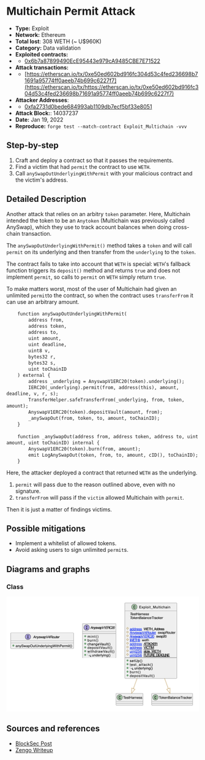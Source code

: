 # Multichain Permit Attack
- **Type:** Exploit
- **Network:** Ethereum
- **Total lost**: 308 WETH (~ U$960K)
- **Category:** Data validation
- **Exploited contracts:**
- - [0x6b7a87899490EcE95443e979cA9485CBE7E71522](https://etherscan.io/address/0x6b7a87899490EcE95443e979cA9485CBE7E71522)
- **Attack transactions:**
- - [https://etherscan.io/tx/0xe50ed602bd916fc304d53c4fed236698b71691a95774ff0aeeb74b699c6227f7](https://etherscan.io/tx/https://etherscan.io/tx/0xe50ed602bd916fc304d53c4fed236698b71691a95774ff0aeeb74b699c6227f7)
- **Attacker Addresses**: 
- - [0xfa2731d0bede684993ab1109db7ecf5bf33e8051](https://etherscan.io/address/0xfa2731d0bede684993ab1109db7ecf5bf33e8051)
- **Attack Block:**: 14037237
- **Date:** Jan 19, 2022
- **Reproduce:** `forge test --match-contract Exploit_Multichain -vvv`

## Step-by-step 
1. Craft and deploy a contract so that it passes the requirements.
2. Find a victim that had `permit` the contract to use `WETH`.
2. Call `anySwapOutUnderlyingWithPermit` with your malicious contract and the victim's address.

## Detailed Description

Another attack that relies on an arbitry `token` parameter. Here, Multichain intended the token to be an `Anytoken` (Multichain was previously called AnySwap), which they use to track account balances when doing cross-chain transaction.

The `anySwapOutUnderlyingWithPermit()` method takes a `token` and will call `permit` on its underlying and then transfer from the `underlying` to the `token`.

The contract fails to take into account that `WETH` is special: `WETH`'s fallback function triggers its `deposit()` method and returns `true` and does not implement `permit`, so calls to `permit` on `WETH` simply return `true`.

To make matters worst, most of the user of Multichain had given an unlimited `permit`to the contract, so when the contract uses `transferFrom` it can use an arbitrary amount.

``` solidity
    function anySwapOutUnderlyingWithPermit(
        address from,
        address token,
        address to,
        uint amount,
        uint deadline,
        uint8 v,
        bytes32 r,
        bytes32 s,
        uint toChainID
    ) external {
        address _underlying = AnyswapV1ERC20(token).underlying();
        IERC20(_underlying).permit(from, address(this), amount, deadline, v, r, s);
        TransferHelper.safeTransferFrom(_underlying, from, token, amount);
        AnyswapV1ERC20(token).depositVault(amount, from);
        _anySwapOut(from, token, to, amount, toChainID);
    }

    function _anySwapOut(address from, address token, address to, uint amount, uint toChainID) internal {
        AnyswapV1ERC20(token).burn(from, amount);
        emit LogAnySwapOut(token, from, to, amount, cID(), toChainID);
    }
```

Here, the attacker deployed a contract that returned `WETH` as the underlying.

1. `permit` will pass due to the reason outlined above, even with no signature.
2. `transferFrom` will pass if the `victim` allowed Multichain with `permit`.

Then it is just a matter of findings victims.

## Possible mitigations
- Implement a whitelist of allowed tokens.
- Avoid asking users to sign unlimited `permit`s.

## Diagrams and graphs
  
### Class

![class](multichain.png)

## Sources and references
- [BlockSec Post](https://blocksecteam.medium.com/the-race-against-time-and-strategy-about-the-anyswap-rescue-and-things-we-have-learnt-4fe086b186ac)
- [Zengo Writeup](https://medium.com/zengo/without-permit-multichains-exploit-explained-8417e8c1639b)
